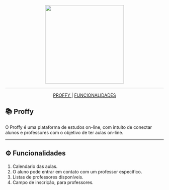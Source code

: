 <div align='center'>
<img src="./.github/proffy.png" width='250'>

---

<a href='#proffy'>PROFFY </a>|
<a href='#functionalities'>FUNCIONALIDADES </a>

</div>

</div>

## <p id='proffy'>📚 Proffy </p>

O Proffy é uma plataforma de estudos on-line, com intuito de conectar alunos e professores com o objetivo de ter aulas on-line.

---

## <p id='functionalities'> ⚙ Funcionalidades </p>

1. Calendario das aulas.
2. O aluno pode entrar em contato com um professor específico.
3. Listas de professores disponíveis.
4. Campo de inscrição, para professores.




